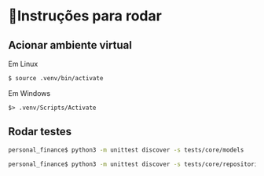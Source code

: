 # 📄Instruções para rodar

## Acionar ambiente virtual

Em Linux
```sh
$ source .venv/bin/activate
```

Em Windows
```psh
$> .venv/Scripts/Activate
```

## Rodar testes

```sh
personal_finance$ python3 -m unittest discover -s tests/core/models
```

```sh
personal_finance$ python3 -m unittest discover -s tests/core/repositories
```